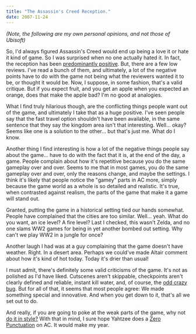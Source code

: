 ```yaml
---
title: "The Assassin's Creed Reception."
date: 2007-11-24
---
```

*(Note, the following are my own personal opinions, and not those of Ubisoft)*

So, I'd always figured Assassin's Creed would end up being a love it or hate it kind of game. So I was surprised when no one actually hated it.  In fact, the reception has been [predominantly positive](http://www.metacritic.com/games/platforms/xbox360/assassinscreed). But, there are a few low reviews. I've read a bunch of them, and ultimately, a lot of the negative points have to do with the game not being what the reviewers wanted it to be, or thought it would be. Now, I suppose, in some fashion, that's a valid critique. But if you expect fruit, and you get an apple when you expected an orange, does that make the apple bad? I'm no good at analogies.

What I find truly hilarious though, are the conflicting things people want out of the game, and ultimately I take that as a huge positive.  I've seen people say that the fast travel option shouldn't have been available, in the same sentence that they say the kingdom area isn't that interesting. Well... okay? Seems like one is a solution to the other... but that's just me. What do I know.

Another thing I find interesting is how a lot of the negative things people say about the game... have to do with the fact that it is, at the end of the day, a game. People complain about how it's repetitive because you do the same gameplay over and over. Seems to me that in most games, you do the same gameplay over and over, only the reasons change, and maybe the settings. I think it's likely that people notice the "gamey" parts in AC more, simply because the game world as a whole is so detailed and realistic. It's true, when contrasted against realism, the parts of the game that make it a game will stand out.

Granted, putting the game in a historical setting tied our hands somewhat. People have complained that the cities are too similar. Well... yeah. What do you want, an ice level? A fire level? Last I checked, this wasn't Zelda, and no one slams WW2 games for being in yet another bombed out setting. Why can't we play WW2 in a jungle for once?

Another laugh I had was at a guy complaining that the game doesn't have weather. Right. In a desert area. Perhaps we could've made Altair comment about how it's kind of hot today. Today it's drier than usual!

I must admit, there's definitely some valid criticisms of the game. It's not as polished as I'd have liked. Cutscenes aren't skippable, checkpoints aren't clearly defined and reliable, instant kill water, and, of course, the [odd crazy bug](http://www.youtube.com/watch?v=Ca_C2zXzgu8). But for all of that, it seems that most people agree: We made something special and innovative. And when you get down to it, that's all we set out to do.

And really, if you are going to poke at the weak parts of the game, why not [do it in style?](http://www.newgrounds.com/portal/view/411493) With that in mind, I sure hope Yahtzee does a [Zero Punctuation](http://www.escapistmagazine.com/articles/view/editorials/zeropunctuation) on AC. It would make my year.